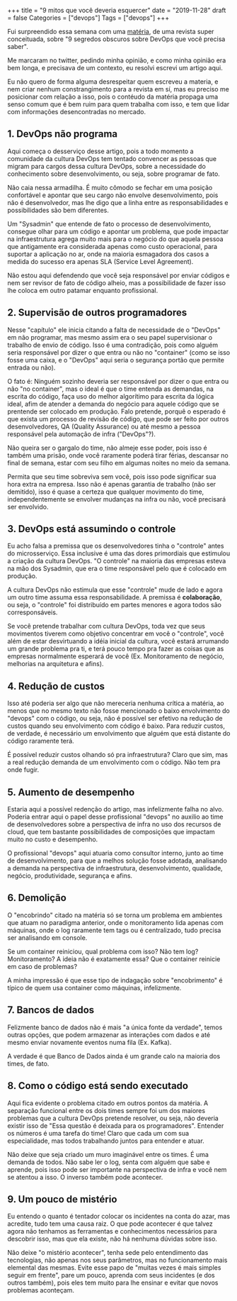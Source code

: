 +++
title = "9 mitos que você deveria esquercer"
date = "2019-11-28"
draft = false
Categories = ["devops"]
Tags = ["devops"]
+++

Fui surpreendido essa semana com uma [matéria](https://cio.com.br/9-segredos-obscuros-sobre-devops-que-voce-precisa-saber/), de uma revista super conceituada, sobre "9 segredos obscuros sobre DevOps que você precisa saber".

Me marcaram no twitter, pedindo minha opinião, e como minha opinião era bem longa, e precisava de um contexto, eu resolvi escrevi um artigo aqui.

Eu não quero de forma alguma desrespeitar quem escreveu a materia, e nem criar nenhum constrangimento para a revista em sí, mas eu preciso me posicionar com relação a isso, pois o contéudo da matéria propaga uma senso comum que é bem ruim para quem trabalha com isso, e tem que lidar com informações desencontradas no mercado.

## 1. DevOps não programa

Aqui começa o desserviço desse artigo, pois a todo momento a comunidade da cultura DevOps tem tentado convencer as pessoas que migram para cargos dessa cultura DevOps, sobre a necessidade do conhecimento sobre desenvolvimento, ou seja, sobre programar de fato.

Não caia nessa armadilha. É muito cômodo se fechar em uma posição confortável e apontar que seu cargo não envolve desenvolvimento, pois não é desenvolvedor, mas lhe digo que a linha entre as responsabilidades e possibilidades são bem diferentes.

Um "Sysadmin" que entende de fato o processo de desenvolvimento, consegue olhar para um código e apontar um problema, que pode impactar na infraestrutura agrega muito mais para o negócio do que aquela pessoa que antigamente era considerada apenas como custo operacional, para suportar a aplicação no ar, onde na maioria esmagadora dos casos a medida do sucesso era apenas SLA (Service Level Agreement).

Não estou aqui defendendo que você seja responsável por enviar códigos e nem ser revisor de fato de código alheio, mas a possibilidade de fazer isso lhe coloca em outro patamar enquanto profissional.

## 2. Supervisão de outros programadores

Nesse "capítulo" ele inicia citando a falta de necessidade de o "DevOps" em não programar, mas mesmo assim era o seu papel supervisionar o trabalho de envio de código. Isso é uma contradição, pois como alguém seria responsável por dizer o que entra ou não no "container" (como se isso fosse uma caixa, e o "DevOps" aqui seria o segurança portão que permite entrada ou não).

O fato é: Ninguém sozinho deveria ser responsável por dizer o que entra ou não "no container", mas o ideal é que o time entenda as demandas, na escrita do código, faça uso do melhor algorítimo para escrita da lógica ideal, afim de atender a demanda do negócio para aquele código que se prentende ser colocado em produção. Falo pretende, porquê o esperado é que exista um processo de revisão de código, que pode ser feito por outros desenvolvedores, QA (Quality Assurance) ou até mesmo a pessoa responsável pela automação de infra ("DevOps"?).

Não queira ser o gargalo do time, não almeje esse poder, pois isso é também uma prisão, onde você raramente poderá tirar férias, descansar no final de semana, estar com seu filho em algumas noites no meio da semana.

Permita que seu time sobreviva sem você, pois isso pode significar sua hora extra na empresa. Isso não é apenas garantia de trabalho (não ser demitido), isso é quase a certeza que qualquer movimento do time, independentemente se envolver mudanças na infra ou não, você precisará ser envolvido.

## 3. DevOps está assumindo o controle

Eu acho falsa a premissa que os desenvolvedores tinha o "controle" antes do microsserviço. Essa inclusive é uma das dores primordiais que estimulou a criação da cultura DevOps. "O controle" na maioria das empresas esteva na mão dos Sysadmin, que era o time responsável pelo que é colocado em produção.

A cultura DevOps não estimula que esse "controle" mude de lado e agora um outro time assuma essa responsabilidade. A premissa é **colaboração**, ou seja, o "controle" foi distribuído em partes menores e agora todos são corresponsáveis.

Se você pretende trabalhar com cultura DevOps, toda vez que seus movimentos tiverem como objetivo concentrar em você o "controle", você além de estar desvirtuando a idéia inicial da cultura, você estará arrumando um grande problema pra ti, e terá pouco tempo pra fazer as coisas que as empresas normalmente esperará de você (Ex. Monitoramento de negócio, melhorias na arquitetura e afins).

## 4. Redução de custos

Isso até poderia ser algo que não mereceria nenhuma crítica a matéria, ao menos que no mesmo texto não fosse mencionado o baixo envolvimento do "devops" com o código, ou seja, não é possível ser efetivo na redução de custos quando seu envolvimento com código é baixo. Para reduzir custos, de verdade, é necessário um envolvimento que alguém que está distante do código raramente terá.

É possível reduzir custos olhando só pra infraestrutura? Claro que sim, mas a real redução demanda de um envolvimento com o código. Não tem pra onde fugir.

## 5. Aumento de desempenho

Estaria aqui a possível redenção do artigo, mas infelizmente falha no alvo. Poderia entrar aqui o papel desse profissional "devops" no auxilio ao time de desenvolvedores sobre a perspectiva de infra no uso dos recursos de cloud, que tem bastante possibilidades de composições que impactam muito no custo e desempenho.

O profissional "devops" aqui atuaria como consultor interno, junto ao time de desenvolvimento, para que a melhos solução fosse adotada, analisando a demanda na perspectiva de infraestrutura, desenvolvimento, qualidade, negócio, produtividade, segurança e afins.

## 6. Demolição

O "encobrindo" citado na matéria só se torna um problema em ambientes que atuam no paradigma anterior, onde o monitoramento lida apenas com máquinas, onde o log raramente tem tags ou é centralizado, tudo precisa ser analisando em console.

Se um container reiniciou, qual problema com isso? Não tem log? Monitoramento? A ideia não é exatamente essa? Que o container reinicie em caso de problemas?

A minha impressão é que esse tipo de indagação sobre "encobrimento" é típico de quem usa container como máquinas, infelizmente.

## 7. Bancos de dados

Felizmente banco de dados não é mais "a única fonte da verdade", temos outras opções, que podem armazenar as interações com dados e até mesmo enviar novamente eventos numa fila (Ex. Kafka).

A verdade é que Banco de Dados ainda é um grande calo na maioria dos times, de fato.

## 8. Como o código está sendo executado

Aqui fica evidente o problema citado em outros pontos da matéria. A separação funcional entre os dois times sempre foi um dos maiores problemas que a cultura DevOps pretende resolver, ou seja, não deveria existir isso de "Essa questão é deixada para os programadores". Entender os números é uma tarefa do time! Claro que cada um com sua especialidade, mas todos trabalhando juntos para entender e atuar.

Não deixe que seja criado um muro imaginável entre os times. É uma demanda de todos. Não sabe ler o log, senta com alguém que sabe e aprende, pois isso pode ser importante na perspectiva de infra e você nem se atentou a isso. O inverso também pode acontecer.

## 9. Um pouco de mistério

Eu entendo o quanto é tentador colocar os incidentes na conta do azar, mas acredite, tudo tem uma causa raiz. O que pode acontecer é que talvez agora não tenhamos as ferramentas e conhecimentos necessários para descobrir isso, mas que ela existe, não há nenhuma dúvidas sobre isso.

Não deixe "o mistério acontecer", tenha sede pelo entendimento das tecnologias, não apenas nos seus parâmetros, mas no funcionamento mais elemental das mesmas. Evite esse papo de "muitas vezes é mais simples seguir em frente", pare um pouco, aprenda com seus incidentes (e dos outros também), pois eles tem muito para lhe ensinar e evitar que novos problemas aconteçam.